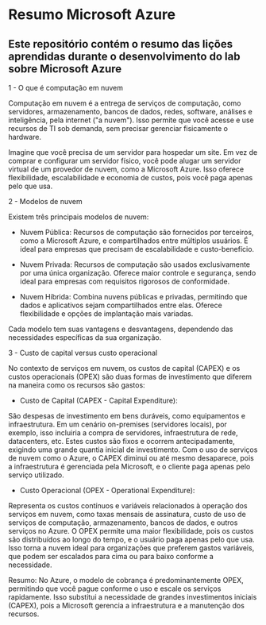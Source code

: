 # Resumo Microsoft Azure
## Este repositório contém o resumo das lições aprendidas durante o desenvolvimento do lab sobre Microsoft Azure

1 - O que é computação em nuvem

Computação em nuvem é a entrega de serviços de computação, como servidores, armazenamento, bancos de dados, redes, software, análises e inteligência, pela internet ("a nuvem"). Isso permite que você acesse e use recursos de TI sob demanda, sem precisar gerenciar fisicamente o hardware.

Imagine que você precisa de um servidor para hospedar um site. Em vez de comprar e configurar um servidor físico, você pode alugar um servidor virtual de um provedor de nuvem, como a Microsoft Azure. Isso oferece flexibilidade, escalabilidade e economia de custos, pois você paga apenas pelo que usa.

2 - Modelos de nuvem

Existem três principais modelos de nuvem:

- Nuvem Pública: Recursos de computação são fornecidos por terceiros, como a Microsoft Azure, e compartilhados entre múltiplos usuários. É ideal para empresas que precisam de escalabilidade e custo-benefício.

- Nuvem Privada: Recursos de computação são usados exclusivamente por uma única organização. Oferece maior controle e segurança, sendo ideal para empresas com requisitos rigorosos de conformidade.

- Nuvem Híbrida: Combina nuvens públicas e privadas, permitindo que dados e aplicativos sejam compartilhados entre elas. Oferece flexibilidade e opções de implantação mais variadas.

Cada modelo tem suas vantagens e desvantagens, dependendo das necessidades específicas da sua organização. 

3 - Custo de capital versus custo operacional

No contexto de serviços em nuvem, os custos de capital (CAPEX) e os custos operacionais (OPEX) são duas formas de investimento que diferem na maneira como os recursos são gastos:

- Custo de Capital (CAPEX - Capital Expenditure):

São despesas de investimento em bens duráveis, como equipamentos e infraestrutura. Em um cenário on-premises (servidores locais), por exemplo, isso incluiria a compra de servidores, infraestrutura de rede, datacenters, etc.
Estes custos são fixos e ocorrem antecipadamente, exigindo uma grande quantia inicial de investimento.
Com o uso de serviços de nuvem como o Azure, o CAPEX diminui ou até mesmo desaparece, pois a infraestrutura é gerenciada pela Microsoft, e o cliente paga apenas pelo serviço utilizado.

- Custo Operacional (OPEX - Operational Expenditure):

Representa os custos contínuos e variáveis relacionados à operação dos serviços em nuvem, como taxas mensais de assinatura, custo de uso de serviços de computação, armazenamento, bancos de dados, e outros serviços no Azure.
O OPEX permite uma maior flexibilidade, pois os custos são distribuídos ao longo do tempo, e o usuário paga apenas pelo que usa. Isso torna a nuvem ideal para organizações que preferem gastos variáveis, que podem ser escalados para cima ou para baixo conforme a necessidade.

Resumo: No Azure, o modelo de cobrança é predominantemente OPEX, permitindo que você pague conforme o uso e escale os serviços rapidamente. Isso substitui a necessidade de grandes investimentos iniciais (CAPEX), pois a Microsoft gerencia a infraestrutura e a manutenção dos recursos.
